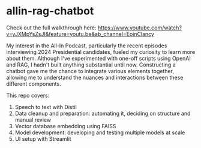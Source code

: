 # allin-rag-chatbot

Check out the full walkthrough here: https://www.youtube.com/watch?v=yJXMpYsZsJI&feature=youtu.be&ab_channel=EoinClancy

My interest in the All-In Podcast, particularly the recent episodes interviewing 2024 Presidential candidates, fueled my curiosity to learn more about them. Although I've experimented with one-off scripts using OpenAI and RAG, I hadn't built anything substantial until now. Constructing a chatbot gave me the chance to integrate various elements together, allowing me to understand the nuances and interactions between these different components.

This repo covers:
1. Speech to text with Distil
2. Data cleanup and preparation: automating it, deciding on structure and manual review
3. Vector database embedding using FAISS
4. Model development: developing and testing multiple models at scale
5. UI setup with Streamlit